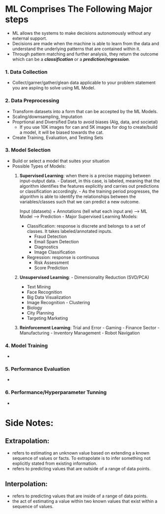 # ML Comprises The Following Major steps
- ML allows the systems to make decisions autonomously without any external support.
- Decisions are made when the machine is able to learn from the data and understand the underlying patterns that are contained within it.
- Through pattern matching and further analysis, they return the outcome which can be a ***classification*** or a ***prediction/regression***.

### 1. Data Collection
  - Collect/garner/gather/glean data applicable to your problem statement you are aspiing to solve using ML Model.
### 2. Data Preprocessing
  - Transform datasets into a form that can be accepted by the ML Models.
  - Scaling/downsampling, Imputation
  - Proprtional and Diversified Data to avoid biases (Alg, data, and societal)
      - If you use 10K images for can and 5K images for dog to create/build a model, it will be biased towards the cat.
  - Create Training, Evaluation, and Testing Sets
### 3. Model Selection
  - Build or select a model that suites your situation
  - Possible Types of Models:
      1. **Supervised Learning**: when there is a precise mapping between input-output data.
        - Dataset, in this case, is labeled, meaning that the algorithm identifies the features explicitly and carries out predictions or classification accordingly.
        - As the training period progresses, the algorithm is able to identify the relationships between the variables/classes such that we can predict a new outcome.

            Input (datasets) + Annotations (tell what each input are) --> ML Model --> Prediction
        - Major Supervised Learning Models:
          - Classification: response is discrete and belongs to a set of classes. It takes labeled/annotated inputs.
            - Fraud Detection
            - Email Spam Detection
            - Diagnostics
            - Image Classification
          - Regression: response is continuous
            - Risk Assessment
            - Score Prediction
      2. **Unsupervised Learning**:
        - Dimensionality Reduction (SVD/PCA)
          - Text Mining
          - Face Recognition
          - Big Data Visualization
          - Image Recognition
        - Clustering
          - Biology
          - City Planning
          - Targeting Marketing
      4. **Reinforcement Learning**: Trial and Error
        - Gaming
        - Finance Sector
        - Manufacturing
        - Inventory Management
        - Robot Navigation
### 4. Model Training
  - 
### 5. Performance Evaluation
  - 
### 6. Performance/Hyperparameter Tunning
  -

# Side Notes:
## Extrapolation:
  - refers to estimating an unknown value based on extending a known sequence of values or facts. To extrapolate is to infer something not explicitly stated from existing information. 
  - refers to predicting values that are outside of a range of data points.
## Interpolation:
  - refers to predicting values that are inside of a range of data points.
  - the act of estimating a value within two known values that exist within a sequence of values.
